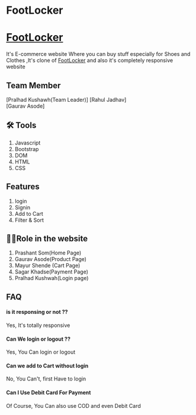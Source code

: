 # FootLocker

# [FootLocker](https://dancing-tarsier-2de857.netlify.app/index.html)

It's E-commerce website Where you can buy stuff 
especially for  Shoes and Clothes ,It's clone of [FootLocker]([https://www.reliancedigital.in/headphones-headsets/c/S101021](https://661ba0077b4a5e4494310ad5--chic-hummingbird-d2fd57.netlify.app/)) and also it's completely responsive website




## Team Member
[Pralhad Kushawh(Team Leader)] 
[Rahul Jadhav]      
[Gaurav Asode] 

## 🛠 Tools
1. Javascript
2. Bootstrap    
3. DOM    
4. HTML
5. CSS 

## Features 
1. login
2. Signin
3. Add to Cart
4. Filter & Sort

## 👩‍🚒Role in the website 
1. Prashant Som(Home Page)
2. Gaurav Asode(Product Page)
3. Mayur Shende (Cart Page)
4. Sagar Khadse(Payment Page)
5. Pralhad Kushwah(Login page)



## FAQ 

#### is it responsing or not ??
Yes, It's totally responsive



####  Can We login or logout ??

Yes, You Can login or logout

#### Can we add to Cart without login 
 No, You Can't, first Have to login

 #### Can I Use Debit Card For Payment 

Of Course, You Can also use COD and even Debit Card


